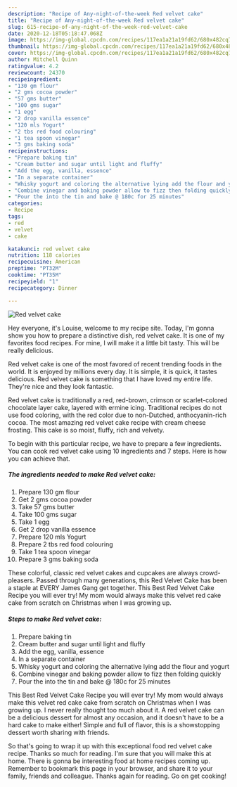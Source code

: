 ```yaml
---
description: "Recipe of Any-night-of-the-week Red velvet cake"
title: "Recipe of Any-night-of-the-week Red velvet cake"
slug: 615-recipe-of-any-night-of-the-week-red-velvet-cake
date: 2020-12-18T05:18:47.068Z
image: https://img-global.cpcdn.com/recipes/117ea1a21a19fd62/680x482cq70/red-velvet-cake-recipe-main-photo.jpg
thumbnail: https://img-global.cpcdn.com/recipes/117ea1a21a19fd62/680x482cq70/red-velvet-cake-recipe-main-photo.jpg
cover: https://img-global.cpcdn.com/recipes/117ea1a21a19fd62/680x482cq70/red-velvet-cake-recipe-main-photo.jpg
author: Mitchell Quinn
ratingvalue: 4.2
reviewcount: 24370
recipeingredient:
- "130 gm flour"
- "2 gms cocoa powder"
- "57 gms butter"
- "100 gms sugar"
- "1 egg"
- "2 drop vanilla essence"
- "120 mls Yogurt"
- "2 tbs red food colouring"
- "1 tea spoon vinegar"
- "3 gms baking soda"
recipeinstructions:
- "Prepare baking tin"
- "Cream butter and sugar until light and fluffy"
- "Add the egg, vanilla, essence"
- "In a separate container"
- "Whisky yogurt and coloring the alternative lying add the flour and yogurt"
- "Combine vinegar and baking powder allow to fizz then folding quickly"
- "Pour the into the tin and bake @ 180c for 25 minutes"
categories:
- Recipe
tags:
- red
- velvet
- cake

katakunci: red velvet cake 
nutrition: 118 calories
recipecuisine: American
preptime: "PT32M"
cooktime: "PT35M"
recipeyield: "1"
recipecategory: Dinner

---
```



![Red velvet cake](https://img-global.cpcdn.com/recipes/117ea1a21a19fd62/680x482cq70/red-velvet-cake-recipe-main-photo.jpg)

Hey everyone, it's Louise, welcome to my recipe site. Today, I'm gonna show you how to prepare a distinctive dish, red velvet cake. It is one of my favorites food recipes. For mine, I will make it a little bit tasty. This will be really delicious.

Red velvet cake is one of the most favored of recent trending foods in the world. It is enjoyed by millions every day. It is simple, it is quick, it tastes delicious. Red velvet cake is something that I have loved my entire life. They're nice and they look fantastic.

Red velvet cake is traditionally a red, red-brown, crimson or scarlet-colored chocolate layer cake, layered with ermine icing. Traditional recipes do not use food coloring, with the red color due to non-Dutched, anthocyanin-rich cocoa. The most amazing red velvet cake recipe with cream cheese frosting. This cake is so moist, fluffy, rich and velvety.


To begin with this particular recipe, we have to prepare a few ingredients. You can cook red velvet cake using 10 ingredients and 7 steps. Here is how you can achieve that.

<!--inarticleads1-->

##### The ingredients needed to make Red velvet cake:

1. Prepare 130 gm flour
1. Get 2 gms cocoa powder
1. Take 57 gms butter
1. Take 100 gms sugar
1. Take 1 egg
1. Get 2 drop vanilla essence
1. Prepare 120 mls Yogurt
1. Prepare 2 tbs red food colouring
1. Take 1 tea spoon vinegar
1. Prepare 3 gms baking soda


These colorful, classic red velvet cakes and cupcakes are always crowd-pleasers. Passed through many generations, this Red Velvet Cake has been a staple at EVERY James Gang get together. This Best Red Velvet Cake Recipe you will ever try! My mom would always make this velvet red cake cake from scratch on Christmas when I was growing up. 

<!--inarticleads2-->

##### Steps to make Red velvet cake:

1. Prepare baking tin
1. Cream butter and sugar until light and fluffy
1. Add the egg, vanilla, essence
1. In a separate container
1. Whisky yogurt and coloring the alternative lying add the flour and yogurt
1. Combine vinegar and baking powder allow to fizz then folding quickly
1. Pour the into the tin and bake @ 180c for 25 minutes


This Best Red Velvet Cake Recipe you will ever try! My mom would always make this velvet red cake cake from scratch on Christmas when I was growing up. I never really thought too much about it. A red velvet cake can be a delicious dessert for almost any occasion, and it doesn&#39;t have to be a hard cake to make either! Simple and full of flavor, this is a showstopping dessert worth sharing with friends. 

So that's going to wrap it up with this exceptional food red velvet cake recipe. Thanks so much for reading. I'm sure that you will make this at home. There is gonna be interesting food at home recipes coming up. Remember to bookmark this page in your browser, and share it to your family, friends and colleague. Thanks again for reading. Go on get cooking!
